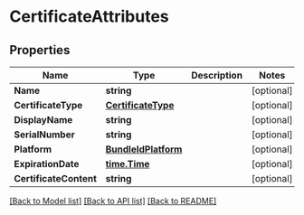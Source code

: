 # CertificateAttributes

## Properties

Name | Type | Description | Notes
------------ | ------------- | ------------- | -------------
**Name** | **string** |  | [optional] 
**CertificateType** | [**CertificateType**](CertificateType.md) |  | [optional] 
**DisplayName** | **string** |  | [optional] 
**SerialNumber** | **string** |  | [optional] 
**Platform** | [**BundleIdPlatform**](BundleIdPlatform.md) |  | [optional] 
**ExpirationDate** | [**time.Time**](time.Time.md) |  | [optional] 
**CertificateContent** | **string** |  | [optional] 

[[Back to Model list]](../README.md#documentation-for-models) [[Back to API list]](../README.md#documentation-for-api-endpoints) [[Back to README]](../README.md)


